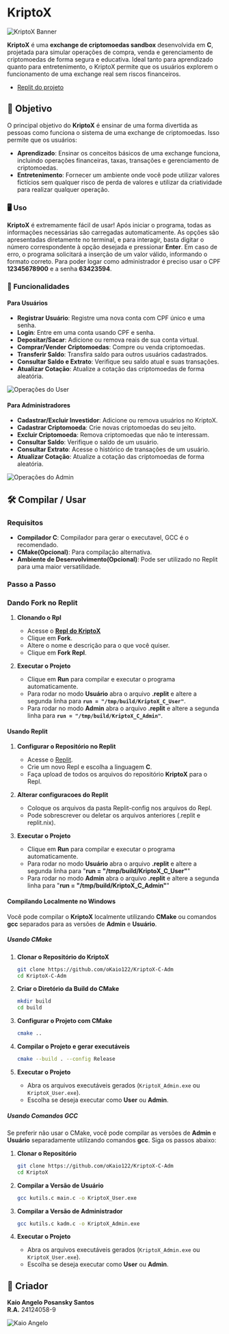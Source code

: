 # KriptoX

![KriptoX Banner](https://i.postimg.cc/TPCTT8nQ/kriptox.png)

**KriptoX** é uma **exchange de criptomoedas sandbox** desenvolvida em **C**, projetada para simular operações de compra, venda e gerenciamento de criptomoedas de forma segura e educativa. Ideal tanto para aprendizado quanto para entretenimento, o KriptoX permite que os usuários explorem o funcionamento de uma exchange real sem riscos financeiros.

- [Replit do projeto](https://replit.com/@unifksantos/KriptoXCAdmin)

## 🎯 Objetivo

O principal objetivo do **KriptoX** é ensinar de uma forma divertida as pessoas como funciona o sistema de uma exchange de criptomoedas. Isso permite que os usuários:

- **Aprendizado**: Ensinar os conceitos básicos de uma exchange funciona, incluindo operações financeiras, taxas, transações e gerenciamento de criptomoedas.
- **Entretenimento**: Fornecer um ambiente onde você pode utilizar valores fictícios sem qualquer risco de perda de valores e utilizar da criatividade para realizar qualquer operação.

### 🖥️ Uso

**KriptoX** é extremamente fácil de usar! Após iniciar o programa, todas as informações necessárias são carregadas automaticamente. As opções são apresentadas diretamente no terminal, e para interagir, basta digitar o número correspondente à opção desejada e pressionar **Enter**. Em caso de erro, o programa solicitará a inserção de um valor válido, informando o formato correto.
Para poder logar como administrador é preciso usar o CPF **12345678900** e a senha **63423594**.

### 🚀 Funcionalidades

#### Para Usuários

- **Registrar Usuário**: Registre uma nova conta com CPF único e uma senha.
- **Login**: Entre em uma conta usando CPF e senha.
- **Depositar/Sacar**: Adicione ou remova reais de sua conta virtual.
- **Comprar/Vender Criptomoedas**: Compre ou venda criptomoedas.
- **Transferir Saldo**: Transfira saldo para outros usuários cadastrados.
- **Consultar Saldo e Extrato**: Verifique seu saldo atual e suas transações.
- **Atualizar Cotação**: Atualize a cotação das criptomoedas de forma aleatória.

![Operações do User](https://i.postimg.cc/CMfds1Gg/image.png)

#### Para Administradores

- **Cadastrar/Excluir Investidor**: Adicione ou remova usuários no KriptoX.
- **Cadastrar Criptomoeda**: Crie novas criptomoedas do seu jeito.
- **Excluir Criptomoeda**: Remova criptomoedas que não te interessam.
- **Consultar Saldo**: Verifique o saldo de um usuário.
- **Consultar Extrato**: Acesse o histórico de transações de um usuário.
- **Atualizar Cotação**: Atualize a cotação das criptomoedas de forma aleatória.

![Operações do Admin](https://i.postimg.cc/RFWh8C2w/image.png)

## 🛠️ Compilar / Usar

### Requisitos

- **Compilador C**: Compilador para gerar o executavel, GCC é o recomendado.
- **CMake(Opcional)**: Para compilação alternativa.
- **Ambiente de Desenvolvimento(Opcional)**: Pode ser utilizado no Replit para uma maior versatilidade.

### Passo a Passo

### Dando Fork no Replit

1. **Clonando o Rpl**
   - Acesse o **[Repl do KriptoX](https://replit.com/@unifksantos/KriptoXCAdmin)**
   - Clique em **Fork**.
   - Altere o nome e descrição para o que você quiser.
   - Clique em **Fork Repl**.
     
2. **Executar o Projeto**
   - Clique em **Run** para compilar e executar o programa automaticamente.
   - Para rodar no modo **Usuário** abra o arquivo **.replit** e altere a segunda linha para **`run = "/tmp/build/KriptoX_C_User"`**.
   - Para rodar no modo **Admin** abra o arquivo **.replit** e altere a segunda linha para **`run = "/tmp/build/KriptoX_C_Admin"`**.
#### Usando Replit

1. **Configurar o Repositório no Replit**
   - Acesse o [Replit](https://replit.com/).
   - Crie um novo Repl e escolha a linguagem **C**.
   - Faça upload de todos os arquivos do repositório **KriptoX** para o Repl.

2. **Alterar configuracoes do Replit**
   - Coloque os arquivos da pasta Replit-config nos arquivos do Repl.
   - Pode sobrescrever ou deletar os arquivos anteriores (.replit e replit.nix).

3. **Executar o Projeto**
   - Clique em **Run** para compilar e executar o programa automaticamente.
   - Para rodar no modo **Usuário** abra o arquivo **.replit** e altere a segunda linha para "**run = "/tmp/build/KriptoX_C_User"**"
   - Para rodar no modo **Admin** abra o arquivo **.replit** e altere a segunda linha para "**run = "/tmp/build/KriptoX_C_Admin"**"

#### Compilando Localmente no Windows

Você pode compilar o **KriptoX** localmente utilizando **CMake** ou comandos **gcc** separados para as versões de **Admin** e **Usuário**.

##### Usando CMake

1. **Clonar o Repositório do KriptoX**
    ```bash
    git clone https://github.com/oKaio122/KriptoX-C-Adm
    cd KriptoX-C-Adm
    ```

2. **Criar o Diretório da Build do CMake**
    ```bash
    mkdir build
    cd build
    ```

3. **Configurar o Projeto com CMake**
    ```bash
    cmake ..
    ```

4. **Compilar o Projeto e gerar executáveis**
    ```bash
    cmake --build . --config Release
    ```
     
5. **Executar o Projeto**
   - Abra os arquivos executáveis gerados (`KriptoX_Admin.exe` ou `KriptoX_User.exe`).
   - Escolha se deseja executar como **User** ou **Admin**.
     
##### Usando Comandos GCC

Se preferir não usar o CMake, você pode compilar as versões de **Admin** e **Usuário** separadamente utilizando comandos **gcc**. Siga os passos abaixo:

1. **Clonar o Repositório**
    ```bash
    git clone https://github.com/oKaio122/KriptoX-C-Adm
    cd KriptoX
    ```

2. **Compilar a Versão de Usuário**
    ```bash
    gcc kutils.c main.c -o KriptoX_User.exe
    ```

3. **Compilar a Versão de Administrador**
    ```bash
    gcc kutils.c kadm.c -o KriptoX_Admin.exe
    ```
    
4. **Executar o Projeto**
   - Abra os arquivos executáveis gerados (`KriptoX_Admin.exe` ou `KriptoX_User.exe`).
   - Escolha se deseja executar como **User** ou **Admin**.
     
## 👤 Criador

**Kaio Angelo Posansky Santos**  
**R.A.** 24124058-9

![Kaio Angelo](https://pps.whatsapp.net/v/t61.24694-24/383808741_815246547073141_2415394164772611592_n.jpg?ccb=11-4&oh=01_Q5AaIJJzHWtJz0kxnYNwGWcZzrcTP80YOjgKHgnYSf_0xv4_&oe=6747AC28&_nc_sid=5e03e0&_nc_cat=103)

  

